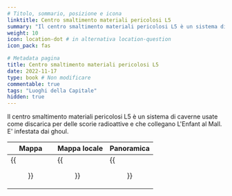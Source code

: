 ```yaml
---
# Titolo, sommario, posizione e icona
linktitle: Centro smaltimento materiali pericolosi L5
summary: "Il centro smaltimento materiali pericolosi L5 è un sistema di caverne usate come discarica per delle scorie radioattive e che collegano L'Enfant al Mall. E' infestata dai ghoul."
weight: 10
icon: location-dot # in alternativa location-question
icon_pack: fas

# Metadata pagina
title: Centro smaltimento materiali pericolosi L5
date: 2022-11-17
type: book # Non modificare
commentable: true
tags: "Luoghi della Capitale"
hidden: true
---
```





Il centro smaltimento materiali pericolosi L5 è un sistema di caverne usate come discarica per delle scorie radioattive e che collegano L'Enfant al Mall. E' infestata dai ghoul.

| Mappa | Mappa locale | Panoramica |
| ----- | ------------ | ---------- |
| {{<figure src="Hazmat_DS_loc_map.webp">}}  | {{<figure src="Hazmat_Disposal_Site_L5_map.webp">}}  |  {{<figure src="HazmatDisposalSite.webp">}} |

